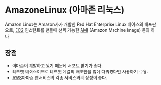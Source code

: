 # AmazoneLinux (아마존 리눅스)
Amazon Linux는 Amazon사가 개발한 Red Hat Enterprise Linux 베이스의 배포판으로, [EC2](EC2.md) 인스턴트를 만들때 선택 가능한 [AMI](AMI.md) (Amazon Machine Image) 중의 하나

## 장점
- 아마존이 개발하고 있기 때문에 서포트 받기가 쉽다.
- 레드햇 베이스이므로 레드햇 계열의 배포판을 많이 다뤄봤다면 사용하기 수월.
- [AWS](AWS.md)아마존 웹서비스의 각종 서비스와의 상성이 좋다.